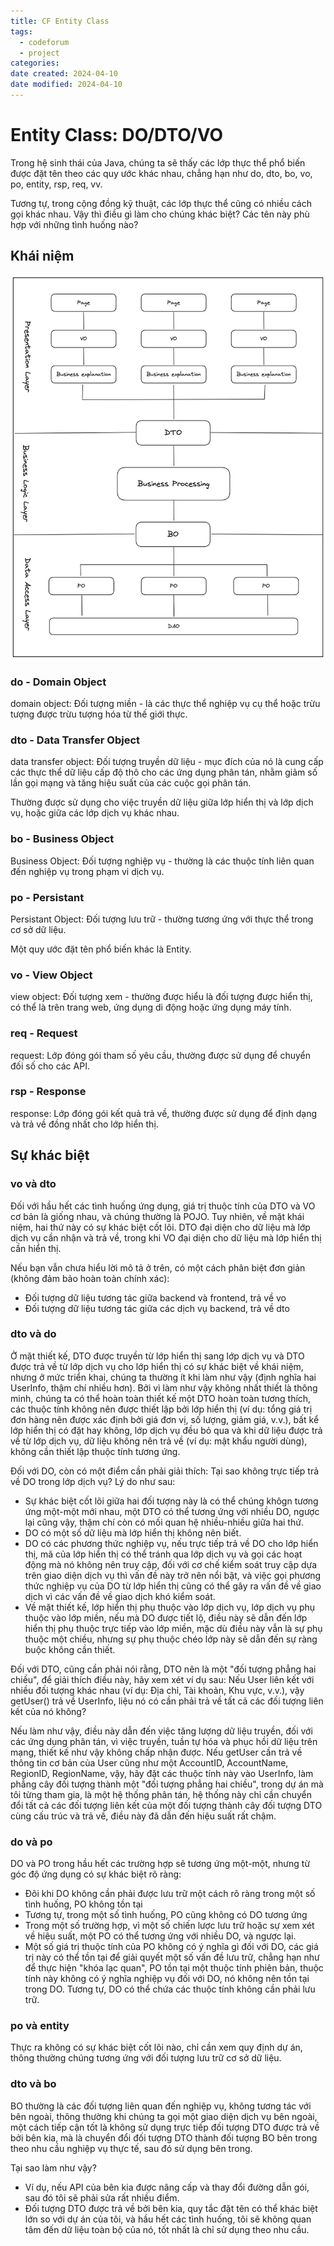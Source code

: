 ```yaml
---
title: CF Entity Class
tags:
  - codeforum
  - project
categories: 
date created: 2024-04-10
date modified: 2024-04-10
---
```


# Entity Class: DO/DTO/VO

Trong hệ sinh thái của Java, chúng ta sẽ thấy các lớp thực thể phổ biến được đặt tên theo các quy ước khác nhau, chẳng hạn như do, dto, bo, vo, po, entity, rsp, req, vv.

Tương tự, trong cộng đồng kỹ thuật, các lớp thực thể cũng có nhiều cách gọi khác nhau. Vậy thì điều gì làm cho chúng khác biệt? Các tên này phù hợp với những tình huống nào?

## Khái niệm

![image.png](https://raw.githubusercontent.com/vanhung4499/images/master/snap/20240410161656.png)

### do - Domain Object

domain object: Đối tượng miền - là các thực thể nghiệp vụ cụ thể hoặc trừu tượng được trừu tượng hóa từ thế giới thực.

### dto - Data Transfer Object

data transfer object: Đối tượng truyền dữ liệu - mục đích của nó là cung cấp các thực thể dữ liệu cấp độ thô cho các ứng dụng phân tán, nhằm giảm số lần gọi mạng và tăng hiệu suất của các cuộc gọi phân tán.

Thường được sử dụng cho việc truyền dữ liệu giữa lớp hiển thị và lớp dịch vụ, hoặc giữa các lớp dịch vụ khác nhau.

### bo - Business Object

Business Object: Đối tượng nghiệp vụ - thường là các thuộc tính liên quan đến nghiệp vụ trong phạm vi dịch vụ.

### po - Persistant

Persistant Object: Đối tượng lưu trữ - thường tương ứng với thực thể trong cơ sở dữ liệu.

Một quy ước đặt tên phổ biến khác là Entity.

### vo - View Object

view object: Đối tượng xem - thường được hiểu là đối tượng được hiển thị, có thể là trên trang web, ứng dụng di động hoặc ứng dụng máy tính.

### req - Request

request: Lớp đóng gói tham số yêu cầu, thường được sử dụng để chuyển đối số cho các API.

### rsp - Response

response: Lớp đóng gói kết quả trả về, thường được sử dụng để định dạng và trả về đồng nhất cho lớp hiển thị.

## Sự khác biệt

### vo và dto

Đối với hầu hết các tình huống ứng dụng, giá trị thuộc tính của DTO và VO cơ bản là giống nhau, và chúng thường là POJO. Tuy nhiên, về mặt khái niệm, hai thứ này có sự khác biệt cốt lõi. DTO đại diện cho dữ liệu mà lớp dịch vụ cần nhận và trả về, trong khi VO đại diện cho dữ liệu mà lớp hiển thị cần hiển thị.

Nếu bạn vẫn chưa hiểu lời mô tả ở trên, có một cách phân biệt đơn giản (không đảm bảo hoàn toàn chính xác):

- Đối tượng dữ liệu tương tác giữa backend và frontend, trả về vo
- Đối tượng dữ liệu tương tác giữa các dịch vụ backend, trả về dto

### dto và do

Ở mặt thiết kế, DTO được truyền từ lớp hiển thị sang lớp dịch vụ và DTO được trả về từ lớp dịch vụ cho lớp hiển thị có sự khác biệt về khái niệm, nhưng ở mức triển khai, chúng ta thường ít khi làm như vậy (định nghĩa hai UserInfo, thậm chí nhiều hơn). Bởi vì làm như vậy không nhất thiết là thông minh, chúng ta có thể hoàn toàn thiết kế một DTO hoàn toàn tương thích, các thuộc tính không nên được thiết lập bởi lớp hiển thị (ví dụ: tổng giá trị đơn hàng nên được xác định bởi giá đơn vị, số lượng, giảm giá, v.v.), bất kể lớp hiển thị có đặt hay không, lớp dịch vụ đều bỏ qua và khi dữ liệu được trả về từ lớp dịch vụ, dữ liệu không nên trả về (ví dụ: mật khẩu người dùng), không cần thiết lập thuộc tính tương ứng.

Đối với DO, còn có một điểm cần phải giải thích: Tại sao không trực tiếp trả về DO trong lớp dịch vụ? Lý do như sau:

- Sự khác biệt cốt lõi giữa hai đối tượng này là có thể chúng khôgn tương ứng một-một mới nhau, một DTO có thể tương ứng với nhiều DO, ngược lại cũng vậy, thậm chí còn có mối quan hệ nhiều-nhiều giữa hai thứ.
- DO có một số dữ liệu mà lớp hiển thị không nên biết.
- DO có các phương thức nghiệp vụ, nếu trực tiếp trả về DO cho lớp hiển thị, mã của lớp hiển thị có thể tránh qua lớp dịch vụ và gọi các hoạt động mà nó không nên truy cập, đối với cơ chế kiểm soát truy cập dựa trên giao diện dịch vụ thì vấn đề này trở nên nổi bật, và việc gọi phương thức nghiệp vụ của DO từ lớp hiển thị cũng có thể gây ra vấn đề về giao dịch vì các vấn đề về giao dịch khó kiểm soát.
- Về mặt thiết kế, lớp hiển thị phụ thuộc vào lớp dịch vụ, lớp dịch vụ phụ thuộc vào lớp miền, nếu mà DO được tiết lộ, điều này sẽ dẫn đến lớp hiển thị phụ thuộc trực tiếp vào lớp miền, mặc dù điều này vẫn là sự phụ thuộc một chiều, nhưng sự phụ thuộc chéo lớp này sẽ dẫn đến sự ràng buộc không cần thiết.

Đối với DTO, cũng cần phải nói rằng, DTO nên là một "đối tượng phẳng hai chiều", để giải thích điều này, hãy xem xét ví dụ sau: Nếu User liên kết với nhiều đối tượng khác nhau (ví dụ: Địa chỉ, Tài khoản, Khu vực, v.v.), vậy getUser() trả về UserInfo, liệu nó có cần phải trả về tất cả các đối tượng liên kết của nó không?

Nếu làm như vậy, điều này dẫn đến việc tăng lượng dữ liệu truyền, đối với các ứng dụng phân tán, vì việc truyền, tuần tự hóa và phục hồi dữ liệu trên mạng, thiết kế như vậy không chấp nhận được. Nếu getUser cần trả về thông tin cơ bản của User cũng như một AccountID, AccountName, RegionID, RegionName, vậy, hãy đặt các thuộc tính này vào UserInfo, làm phẳng cây đối tượng thành một "đối tượng phẳng hai chiều", trong dự án mà tôi từng tham gia, là một hệ thống phân tán, hệ thống này chỉ cần chuyển đổi tất cả các đối tượng liên kết của một đối tượng thành cây đối tượng DTO cùng cấu trúc và trả về, điều này đã dẫn đến hiệu suất rất chậm.

### do và po

DO và PO trong hầu hết các trường hợp sẽ tương ứng một-một, nhưng từ góc độ ứng dụng có sự khác biệt rõ ràng:

- Đôi khi DO không cần phải được lưu trữ một cách rõ ràng trong một số tình huống, PO không tồn tại
- Tương tự, trong một số tình huống, PO cũng không có DO tương ứng
- Trong một số trường hợp, vì một số chiến lược lưu trữ hoặc sự xem xét về hiệu suất, một PO có thể tương ứng với nhiều DO, và ngược lại.
- Một số giá trị thuộc tính của PO không có ý nghĩa gì đối với DO, các giá trị này có thể tồn tại để giải quyết một số vấn đề lưu trữ, chẳng hạn như để thực hiện "khóa lạc quan", PO tồn tại một thuộc tính phiên bản, thuộc tính này không có ý nghĩa nghiệp vụ đối với DO, nó không nên tồn tại trong DO. Tương tự, DO có thể chứa các thuộc tính không cần phải lưu trữ.

### po và entity

Thực ra không có sự khác biệt cốt lõi nào, chỉ cần xem quy định dự án, thông thường chúng tương ứng với đối tượng lưu trữ cơ sở dữ liệu.

### dto và bo

BO thường là các đối tượng liên quan đến nghiệp vụ, không tương tác với bên ngoài, thông thường khi chúng ta gọi một giao diện dịch vụ bên ngoài, một cách tiếp cận tốt là không sử dụng trực tiếp đối tượng DTO được trả về bởi bên kia, mà là chuyển đổi đối tượng DTO thành đối tượng BO bên trong theo nhu cầu nghiệp vụ thực tế, sau đó sử dụng bên trong.

Tại sao làm như vậy?

- Ví dụ, nếu API của bên kia được nâng cấp và thay đổi đường dẫn gói, sau đó tôi sẽ phải sửa rất nhiều điểm.
- Đối tượng DTO được trả về bởi bên kia, quy tắc đặt tên có thể khác biệt lớn so với dự án của tôi, và hầu hết các tình huống, tôi sẽ không quan tâm đến dữ liệu toàn bộ của nó, tốt nhất là chỉ sử dụng theo nhu cầu.
